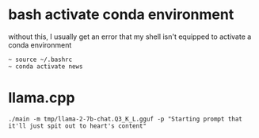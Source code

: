 # bash activate conda environment
without this, I usually get an error that my shell isn't equipped to activate a conda environment
```
~ source ~/.bashrc
~ conda activate news
```

# llama.cpp
```
./main -m tmp/llama-2-7b-chat.Q3_K_L.gguf -p "Starting prompt that it'll just spit out to heart's content"
```
